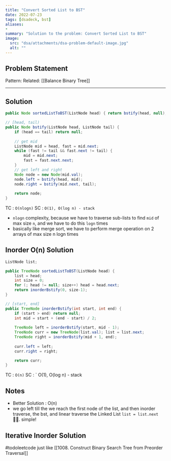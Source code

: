```yaml
---
title: "Convert Sorted List to BST"
date: 2022-07-23
tags: [dsadeck, bst]
aliases:
- 
summary: "Solution to the problem: Convert Sorted List to BST"
image:
  src: "dsa/attachments/dsa-problem-default-image.jpg"
  alt: ""
---
```


## Problem Statement


Pattern: 
Related:  [[Balance Binary Tree]]

---

## Solution
``` java
public Node sortedListToBST(ListNode head) { return bstify(head, null);}

// [head, tail)
public Node bstify(ListNode head, ListNode tail) {
	if (head == tail) return null;
	
	// get mid
	ListNode mid = head, fast = mid.next;
	while (fast != tail && fast.next != tail) {
		mid = mid.next;
		fast = fast.next.next;
	}
	// get left and right
	Node node = new Node(mid.val);
	node.left = bstify(head, mid);
	node.right = bstify(mid.next, tail);
	
	return node;
}
```
TC : ` O(nlogn) `
SC : ` O(1), O(log n) - stack `

- `nlogn` complexity, because we have to traverse sub-lists to find `mid` of max size `n`,  and we have to do this `logn` times
- basically like merge sort, we have to perform merge operation on 2 arrays of max size n logn times


## Inorder O(n) Solution
``` java
ListNode list;

public TreeNode sortedListToBST(ListNode head) {
	list = head;
	int size = 0;
	for (; head != null; size++) head = head.next;
	return inorderBstify(0, size-1);
}

// [start, end]
public TreeNode inorderBstify(int start, int end) {
	if (start > end) return null;
	int mid = start + (end - start) / 2;
	
	TreeNode left = inorderBstify(start, mid - 1);
	TreeNode curr = new TreeNode(list.val); list = list.next;
	TreeNode right = inorderBstify(mid + 1, end);
	
	curr.left = left;
	curr.right = right;

	return curr;
}
```
TC : ` O(n) `
SC : ` O(1), O(log n) - stack 

## Notes
- Better Solution : O(n)
- we go left till the we reach the first node of the list, and then inorder traverse, the bst, and linear traverse the Linked List `list = list.next` 🤷‍♂️. simple!

## Iterative Inorder Solution
#todoleetcode 
just like 
[[1008. Construct Binary Search Tree from Preorder Traversal]]
